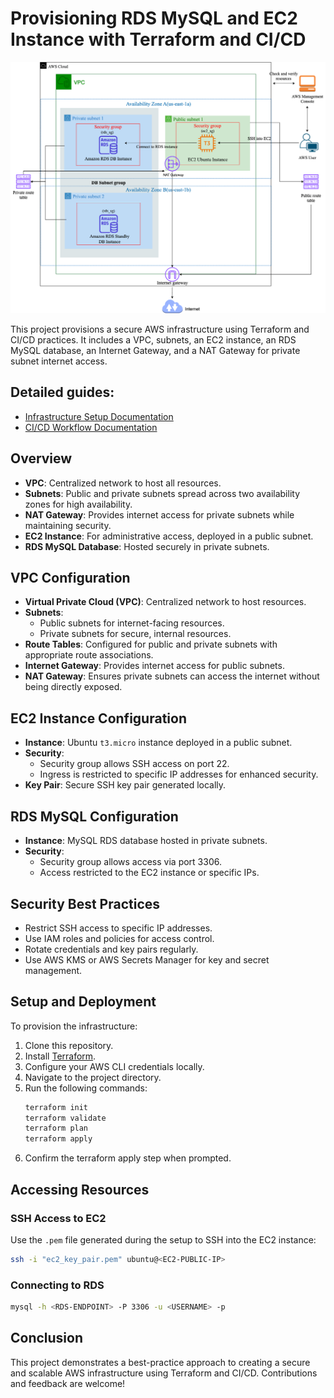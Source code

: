 # Provisioning RDS MySQL and EC2 Instance with Terraform and CI/CD

![MYSQLRDS](./arc-diagram.png)

This project provisions a secure AWS infrastructure using Terraform and CI/CD practices. It includes a VPC, subnets, an EC2 instance, an RDS MySQL database, an Internet Gateway, and a NAT Gateway for private subnet internet access.

## Detailed guides:

- [Infrastructure Setup Documentation](https://medium.com/@ayolowo9/provisioning-mysql-rds-database-and-ec2-instance-using-terraform-4ed8a42f84e9)
- [CI/CD Workflow Documentation](https://medium.com/@ayolowo9/using-github-actions-to-deploy-terraform-configuration-to-aws-a-ci-cd-workflow-fff3b420ee62)

## Overview

- **VPC**: Centralized network to host all resources.
- **Subnets**: Public and private subnets spread across two availability zones for high availability.
- **NAT Gateway**: Provides internet access for private subnets while maintaining security.
- **EC2 Instance**: For administrative access, deployed in a public subnet.
- **RDS MySQL Database**: Hosted securely in private subnets.

## VPC Configuration

- **Virtual Private Cloud (VPC)**: Centralized network to host resources.
- **Subnets**:
  - Public subnets for internet-facing resources.
  - Private subnets for secure, internal resources.
- **Route Tables**: Configured for public and private subnets with appropriate route associations.
- **Internet Gateway**: Provides internet access for public subnets.
- **NAT Gateway**: Ensures private subnets can access the internet without being directly exposed.

## EC2 Instance Configuration

- **Instance**: Ubuntu `t3.micro` instance deployed in a public subnet.
- **Security**:
  - Security group allows SSH access on port 22.
  - Ingress is restricted to specific IP addresses for enhanced security.
- **Key Pair**: Secure SSH key pair generated locally.

## RDS MySQL Configuration

- **Instance**: MySQL RDS database hosted in private subnets.
- **Security**:
  - Security group allows access via port 3306.
  - Access restricted to the EC2 instance or specific IPs.

## Security Best Practices

- Restrict SSH access to specific IP addresses.
- Use IAM roles and policies for access control.
- Rotate credentials and key pairs regularly.
- Use AWS KMS or AWS Secrets Manager for key and secret management.

## Setup and Deployment

To provision the infrastructure:

1. Clone this repository.
2. Install [Terraform](https://developer.hashicorp.com/terraform/downloads).
3. Configure your AWS CLI credentials locally.
4. Navigate to the project directory.
5. Run the following commands:
   ```bash
   terraform init
   terraform validate
   terraform plan
   terraform apply
   ```
6. Confirm the terraform apply step when prompted.

## Accessing Resources

### SSH Access to EC2

Use the `.pem` file generated during the setup to SSH into the EC2 instance:

```bash
ssh -i "ec2_key_pair.pem" ubuntu@<EC2-PUBLIC-IP>
```

### Connecting to RDS

```bash
mysql -h <RDS-ENDPOINT> -P 3306 -u <USERNAME> -p
```

## Conclusion

This project demonstrates a best-practice approach to creating a secure and scalable AWS infrastructure using Terraform and CI/CD. Contributions and feedback are welcome!
